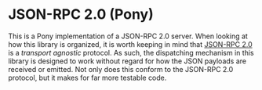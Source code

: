 # JSON-RPC 2.0 (Pony)

This is a Pony implementation of a JSON-RPC 2.0 server. When looking at how this library is organized, it is worth keeping in mind that [JSON-RPC 2.0](http://www.jsonrpc.org/specification) is a _transport agnostic_ protocol. As such, the dispatching mechanism in this library is designed to work without regard for how the JSON payloads are received or emitted. Not only does this conform to the JSON-RPC 2.0 protocol, but it makes for far more testable code.